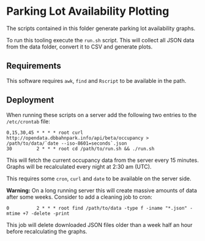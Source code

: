 # Parking Lot Availability Plotting
The scripts contained in this folder generate parking lot availability graphs.

To run this tooling execute the `run.sh` script. This will collect all JSON data from the data folder,
convert it to CSV and generate plots.

## Requirements
This software requires `awk`, `find` and `Rscript` to be available in the path.

## Deployment
When running these scripts on a server add the following two entries to the `/etc/crontab` file:

```
0,15,30,45 * * * * root curl http://opendata.dbbahnpark.info/api/beta/occupancy > /path/to/data/`date --iso-8601=seconds`.json
30         2 * * * root cd /path/to/run.sh && ./run.sh
```

This will fetch the current occupancy data from the server every 15 minutes. Graphs will be recalculated
every night at 2:30 am (UTC).

This requires some `cron`, `curl` and `date` to be available on the server side.

**Warning:** On a long running server this will create massive amounts of data after some weeks. Consider
to add a cleaning job to cron:

```
0          2 * * * root find /path/to/data -type f -iname "*.json" -mtime +7 -delete -print
```

This job will delete downloaded JSON files older than a week half an hour before recalculating the graphs.
